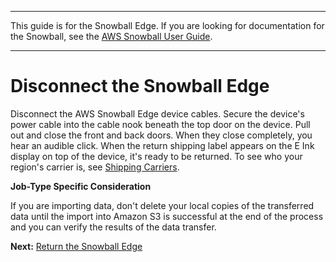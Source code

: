 --------

This guide is for the Snowball Edge\. If you are looking for documentation for the Snowball, see the [AWS Snowball User Guide](http://docs.aws.amazon.com/snowball/latest/ug/whatissnowball.html)\.

--------

# Disconnect the Snowball Edge<a name="disconnectdevice"></a>

Disconnect the AWS Snowball Edge device cables\. Secure the device's power cable into the cable nook beneath the top door on the device\. Pull out and close the front and back doors\. When they close completely, you hear an audible click\. When the return shipping label appears on the E Ink display on top of the device, it's ready to be returned\. To see who your region's carrier is, see [Shipping Carriers](mailing-storage.md#carriers)\.

**Job\-Type Specific Consideration**

If you are importing data, don't delete your local copies of the transferred data until the import into Amazon S3 is successful at the end of the process and you can verify the results of the data transfer\.

**Next:** [Return the Snowball Edge](return-device.md) 